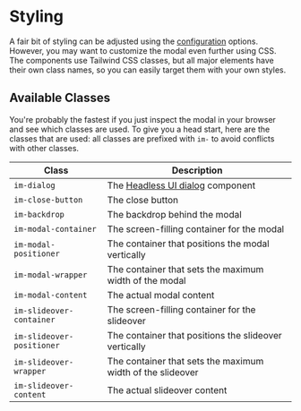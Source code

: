 # Styling

A fair bit of styling can be adjusted using the [configuration](/configuration) options. However, you may want to customize the modal even further using CSS. The components use Tailwind CSS classes, but all major elements have their own class names, so you can easily target them with your own styles.

## Available Classes

You're probably the fastest if you just inspect the modal in your browser and see which classes are used. To give you a head start, here are the classes that are used: all classes are prefixed with `im-` to avoid conflicts with other classes.

| Class | Description |
| --- | --- |
| `im-dialog` | The [Headless UI dialog](https://headlessui.com/v1/vue/dialog) component |
| `im-close-button` | The close button |
| `im-backdrop` | The backdrop behind the modal |
| `im-modal-container` | The screen-filling container for the modal |
| `im-modal-positioner` | The container that positions the modal vertically |
| `im-modal-wrapper` | The container that sets the maximum width of the modal |
| `im-modal-content` | The actual modal content |
| `im-slideover-container` | The screen-filling container for the slideover |
| `im-slideover-positioner` | The container that positions the slideover vertically |
| `im-slideover-wrapper` | The container that sets the maximum width of the slideover |
| `im-slideover-content` | The actual slideover content |
